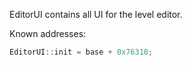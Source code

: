 EditorUI contains all UI for the level editor.

Known addresses:
```cpp
EditorUI::init = base + 0x76310;
```
